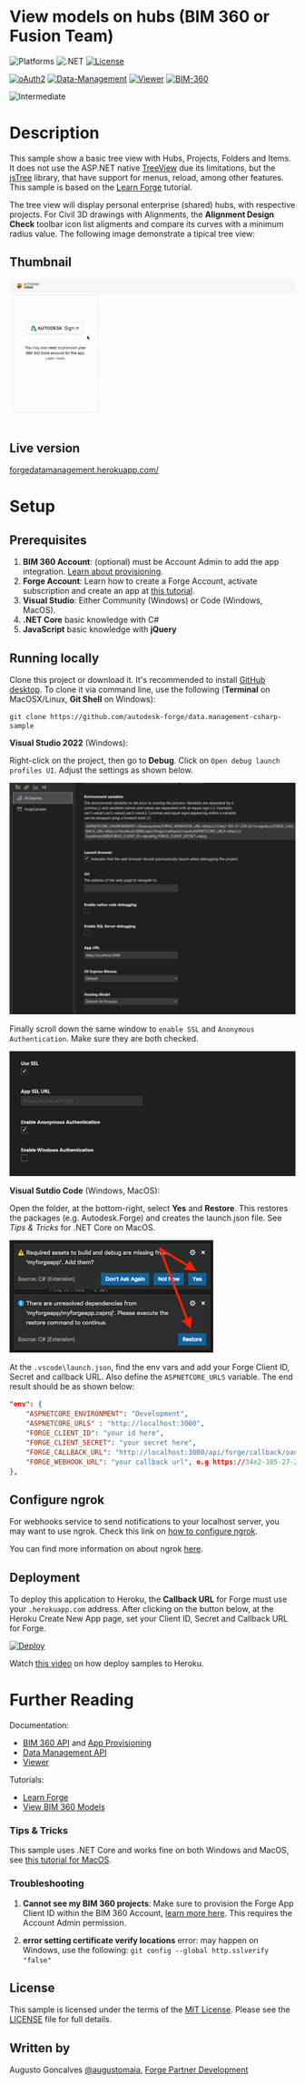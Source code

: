 # View models on hubs (BIM 360 or Fusion Team)

![Platforms](https://img.shields.io/badge/platform-Windows|MacOS-lightgray.svg)
![.NET](https://img.shields.io/badge/.NET%20Core-3.1-blue.svg)
[![License](http://img.shields.io/:license-MIT-blue.svg)](http://opensource.org/licenses/MIT)

[![oAuth2](https://img.shields.io/badge/oAuth2-v1-green.svg)](http://developer.autodesk.com/)
[![Data-Management](https://img.shields.io/badge/Data%20Management-v1-green.svg)](http://developer.autodesk.com/)
[![Viewer](https://img.shields.io/badge/Viewer-v6-green.svg)](http://developer.autodesk.com/)
[![BIM-360](https://img.shields.io/badge/BIM%20360-v1-green.svg)](http://developer.autodesk.com/)

![Intermediate](https://img.shields.io/badge/Level-Intermediate-blue.svg)

# Description

This sample show a basic tree view with Hubs, Projects, Folders and Items. It does not use the ASP.NET native [TreeView](https://msdn.microsoft.com/en-us/library/system.web.ui.webcontrols.treeview.aspx) due its limitations, but the [jsTree](https://www.jstree.com/) library, that have support for menus, reload, among other features. This sample is based on the [Learn Forge](http://learnforge.autodesk.io) tutorial.

The tree view will display personal enterprise (shared) hubs, with respective projects. For Civil 3D drawings with Alignments, the **Alignment Design Check** toolbar icon list aligments and compare its curves with a minimum radius value. The following image demonstrate a tipical tree view:

## Thumbnail

![thumbnail](/thumbnail.gif) 

## Live version

[forgedatamanagement.herokuapp.com/](https://forgedatamanagement.herokuapp.com)

# Setup

## Prerequisites

1. **BIM 360 Account**: (optional) must be Account Admin to add the app integration. [Learn about provisioning](https://forge.autodesk.com/blog/bim-360-docs-provisioning-forge-apps).
2. **Forge Account**: Learn how to create a Forge Account, activate subscription and create an app at [this tutorial](http://learnforge.autodesk.io/#/account/). 
3. **Visual Studio**: Either Community (Windows) or Code (Windows, MacOS).
4. **.NET Core** basic knowledge with C#
5. **JavaScript** basic knowledge with **jQuery**

## Running locally

Clone this project or download it. It's recommended to install [GitHub desktop](https://desktop.github.com/). To clone it via command line, use the following (**Terminal** on MacOSX/Linux, **Git Shell** on Windows):

    git clone https://github.com/autodesk-forge/data.management-csharp-sample

**Visual Studio 2022** (Windows):

Right-click on the project, then go to **Debug**. Click on `Open debug launch profiles UI`. Adjust the settings as shown below. 

![](forgeSample/wwwroot/img/readme/debug_settings_1.png)

Finally scroll down the same window to `enable SSL` and `Anonymous Authentication`. Make sure they are both checked.

![](forgeSample/wwwroot/img/readme/debug_settings_2.png)

**Visual Sutdio Code** (Windows, MacOS):

Open the folder, at the bottom-right, select **Yes** and **Restore**. This restores the packages (e.g. Autodesk.Forge) and creates the launch.json file. See *Tips & Tricks* for .NET Core on MacOS.

![](forgeSample/wwwroot/img/readme/visual_code_restore.png)

At the `.vscode\launch.json`, find the env vars and add your Forge Client ID, Secret and callback URL. Also define the `ASPNETCORE_URLS` variable. The end result should be as shown below:

```json
"env": {
    "ASPNETCORE_ENVIRONMENT": "Development",
    "ASPNETCORE_URLS" : "http://localhost:3000",
    "FORGE_CLIENT_ID": "your id here",
    "FORGE_CLIENT_SECRET": "your secret here",
    "FORGE_CALLBACK_URL": "http://localhost:3000/api/forge/callback/oauth",
    "FORGE_WEBHOOK_URL": "your callback url", e.g https://34e2-105-27-239-221.in.ngrok.io 
},
```

## Configure ngrok

For webhooks service to send notifications to your localhost server, you may want to use ngrok. Check this link on [how to configure ngrok](https://forge.autodesk.com/en/docs/webhooks/v1/tutorials/configuring-your-server/).

You can find more information on about ngrok [here](https://ngrok.com).


## Deployment

To deploy this application to Heroku, the **Callback URL** for Forge must use your `.herokuapp.com` address. After clicking on the button below, at the Heroku Create New App page, set your Client ID, Secret and Callback URL for Forge.

[![Deploy](https://www.herokucdn.com/deploy/button.svg)](https://heroku.com/deploy)

Watch [this video](https://www.youtube.com/watch?v=Oqa9O20Gj0c) on how deploy samples to Heroku.

# Further Reading

Documentation:

- [BIM 360 API](https://developer.autodesk.com/en/docs/bim360/v1/overview/) and [App Provisioning](https://forge.autodesk.com/blog/bim-360-docs-provisioning-forge-apps)
- [Data Management API](https://developer.autodesk.com/en/docs/data/v2/overview/)
- [Viewer](https://developer.autodesk.com/en/docs/viewer/v6)

Tutorials:

- [Learn Forge](http://learnforge.autodesk.io)
- [View BIM 360 Models](http://learnforge.autodesk.io/#/tutorials/viewhubmodels)


### Tips & Tricks

This sample uses .NET Core and works fine on both Windows and MacOS, see [this tutorial for MacOS](https://github.com/augustogoncalves/dotnetcoreheroku).

### Troubleshooting

1. **Cannot see my BIM 360 projects**: Make sure to provision the Forge App Client ID within the BIM 360 Account, [learn more here](https://forge.autodesk.com/blog/bim-360-docs-provisioning-forge-apps). This requires the Account Admin permission.

2. **error setting certificate verify locations** error: may happen on Windows, use the following: `git config --global http.sslverify "false"`

## License

This sample is licensed under the terms of the [MIT License](http://opensource.org/licenses/MIT). Please see the [LICENSE](LICENSE) file for full details.

## Written by

Augusto Goncalves [@augustomaia](https://twitter.com/augustomaia), [Forge Partner Development](http://forge.autodesk.com)
